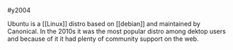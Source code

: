 #y2004

Ubuntu is a [[Linux]] distro based on [[debian]] and maintained by Canonical. In the 2010s it was the most popular distro among dektop users and because of it it had plenty of community support on the web.